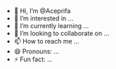 - 👋 Hi, I’m @Aceprifa
- 👀 I’m interested in ...
- 🌱 I’m currently learning ...
- 💞️ I’m looking to collaborate on ...
- 📫 How to reach me ...
- 😄 Pronouns: ...
- ⚡ Fun fact: ...

<!---
Aceprifa/Aceprifa is a ✨ special ✨ repository because its `README.md` (this file) appears on your GitHub profile.
You can click the Preview link to take a look at your changes.
--->
